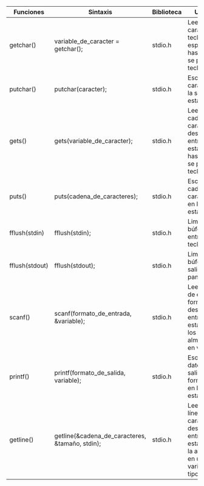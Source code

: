 | Funciones    | Sintaxis                                        | Biblioteca | Utilidad                                                                                           |
|--------------|-------------------------------------------------|------------|---------------------------------------------------------------------------------------------------|
| getchar()    | variable_de_caracter = getchar();               | stdio.h    | Lee un carácter del teclado, espera hasta que se pulsa la tecla <enter>                           |
| putchar()    | putchar(caracter);                              | stdio.h    | Escribe un carácter en la salida estándar                                                          |
| gets()       | gets(variable_de_caracter);                     | stdio.h    | Lee una cadena de caracteres desde la entrada estándar hasta que se pulsa la tecla <enter>        |
| puts()       | puts(cadena_de_caracteres);                     | stdio.h    | Escribe una cadena de caracteres en la salida estándar                                             |
| fflush(stdin)| fflush(stdin);                                  | stdio.h    | Limpia el búfer de entrada del teclado                                                              |
| fflush(stdout)| fflush(stdout);                                | stdio.h    | Limpia el búfer de salida de la pantalla                                                            |
| scanf()      | scanf(formato_de_entrada, &variable);           | stdio.h    | Lee datos de entrada formateados desde la entrada estándar y los almacena en variables             |
| printf()     | printf(formato_de_salida, variable);            | stdio.h    | Escribe datos de salida formateados en la salida estándar                                          |
| getline()    | getline(&cadena_de_caracteres, &tamaño, stdin); | stdio.h    | Lee una línea de caracteres desde la entrada estándar, y la almacena en una variable de tipo cadena|
